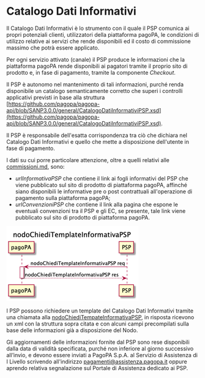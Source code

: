 # Catalogo Dati Informativi

Il Catalogo Dati Informativi è lo strumento con il quale il PSP comunica ai propri potenziali clienti, utilizzatori della piattaforma pagoPA, le condizioni di utilizzo relative ai servizi che rende disponibili ed il costo di commissione massimo che potrà essere applicato.&#x20;

Per ogni servizio attivato (canale) il PSP produce le informazioni che la piattaforma pagoPA rende disponibili ai pagatori tramite il proprio sito di prodotto e, in fase di pagamento, tramite la componente _Checkout_.&#x20;

Il PSP è autonomo nel mantenimento di tali informazioni, purché renda disponibile un catalogo semanticamente corretto che superi i controlli applicativi previsti in base alla struttura [https://github.com/pagopa/pagopa-api/blob/SANP3.0.0/general/CatalogoDatiInformativiPSP.xsd](https://github.com/pagopa/pagopa-api/blob/SANP3.0.0/general/CatalogoDatiInformativiPSP.xsd).

Il PSP è responsabile dell'esatta corrispondenza tra ciò che dichiara nel Catalogo Dati Informativi e quello che mette a disposizione dell'utente in fase di pagamento.

I dati su cui porre particolare attenzione, oltre a quelli relativi alle [commissioni.md](../commissioni.md "mention"), sono:

* _urlInformativaPSP_ che contiene il link ai fogli informativi del PSP che viene pubblicato sul sito di prodotto di piattaforma pagoPA, affinché siano disponibili le informative pre o post contrattuali all'operazione di pagamento sulla piattaforma pagoPA;
* _urlConvenzioniPSP_ che contiene il link alla pagina che espone le eventuali convenzioni tra il PSP e gli EC, se presente, tale link viene pubblicato sul sito di prodotto di piattaforma pagoPA.

![](<../../.gitbook/assets/image (35).png>)

I PSP possono richiedere un template del Catalogo Dati Informativi tramite una chiamata alla [nodoChiediTempateInformativaPSP](../../appendici/primitive.md#nodochieditemplateinformativapsp), in risposta ricevono un xml con la struttura sopra citata e con alcuni campi precompilati sulla base delle informazioni già a disposizione del Nodo.

Gli aggiornamenti delle informazioni fornite dal PSP sono rese disponibili dalla data di validità specificata, purché non inferiore al giorno successivo all’invio, e devono essere inviati a PagoPA S.p.A. al Servizio di Assistenza di I Livello scrivendo all'indirizzo [pagamenti@assistenza.pagopa.it](mailto:pagamenti@assistenza.pagopa.it) oppure aprendo relativa segnalazione sul Portale di Assistenza dedicato ai PSP.
